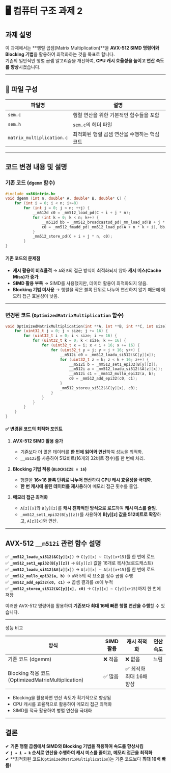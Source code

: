 # 🖥 컴퓨터 구조 과제 2

## 과제 설명
이 과제에서는 **행렬 곱셈(Matrix Multiplication)**을 **AVX-512 SIMD 명령어와 Blocking 기법**을 활용하여 최적화하는 것을 목표로 합니다.  
기존의 일반적인 행렬 곱셈 알고리즘을 개선하여, **CPU 캐시 효율성을 높이고 연산 속도를 향상**시켰습니다.

---

## 📂 파일 구성

| 파일명       | 설명 |
|-------------|-----------------------------------------------------|
| `sem.c`    |  행렬 연산을 위한 기본적인 함수들을 포함|
| `sem.h` | `sem.c`의 헤더 파일 |
| `matrix_multiplication.c`  | 최적화된 행렬 곱셈 연산을 수행하는 핵심 코드 |

-------


## 코드 변경 내용 및 설명

### 기존 코드 (`dgemm` 함수)
```cpp
#include <x86intrin.h>
void dgemm (int n, double* A, double* B, double* C) {
    for (int i = 0; i < n; i+=8)
        for (int j = 0; j < n; ++j) {
            __m512d c0 = _mm512_load_pd(C + i + j * n);
            for (int k = 0; k < n; k++) {
                __m512d bb = _mm512_broadcastsd_pd(_mm_load_sd(B + j * n + k));
                c0 = _mm512_fmadd_pd(_mm512_load_pd(A + n * k + i), bb, c0);
            }
            _mm512_store_pd(C + i + j * n, c0);
        }
}
```
#### 기존 코드의 문제점
- **캐시 활용이 비효율적** → `A`와 `B`의 접근 방식이 최적화되지 않아 **캐시 미스(Cache Miss)가 증가**.
- **SIMD 활용 부족** → SIMD를 사용했지만, 데이터 활용이 최적화되지 않음.
- **Blocking 기법 미사용** → 행렬을 작은 블록 단위로 나누어 연산하지 않기 때문에 메모리 접근 효율성이 낮음.

---

### 변경된 코드 (`OptimizedMatrixMultiplication` 함수)
```cpp
void OptimizedMatrixMultiplication(int **A, int **B, int **C, int size) {
    for (uint32_t j = 0; j < size; j += 16) {
        for (uint32_t i = 0; i < size; i += 16) {
            for (uint32_t k = 0; k < size; k += 16) {
                for (uint32_t x = i; x < i + 16; x += 16) {
                    for (uint32_t y = j; y < j + 16; y++) {
                        __m512i c0 = _mm512_loadu_si512(&C[y][x]);
                        for (uint32_t z = k; z < k + 16; z++) {
                            __m512i b = _mm512_set1_epi32(B[y][z]);
                            __m512i a = _mm512_loadu_si512(&A[z][x]);
                            __m512i c1 = _mm512_mullo_epi32(a, b);
                            c0 = _mm512_add_epi32(c0, c1);
                        }
                        _mm512_storeu_si512(&C[y][x], c0);
                    }
                }
            }
        }
    }
}
```

#### ✅ 변경된 코드의 최적화 포인트
1. **AVX-512 SIMD 활용 증가**
   - 기존보다 더 많은 데이터를 **한 번에 읽어와 연산**하여 성능을 최적화.
   - `__m512i`를 사용하여 512비트(16개의 32비트 정수)를 한 번에 처리.

2. **Blocking 기법 적용 (`BLOCKSIZE = 16`)**
   - 행렬을 **16×16 블록 단위로 나누어 연산**하여 **CPU 캐시 효율성을 극대화**.
   - **한 번 캐시에 올린 데이터를 재사용**하여 메모리 접근 횟수를 줄임.

3. **메모리 접근 최적화**
   - `A[z][x]`와 `B[y][z]`를 **캐시 친화적인 방식으로 로드**하여 **캐시 미스를 줄임**.
   - `_mm512_set1_epi32(B[y][z])`를 사용하여 **B[y][z] 값을 512비트로 확장**하고, `A[z][x]`와 연산.

---

## AVX-512 `__m512i` 관련 함수 설명

✅ **`_mm512_loadu_si512(&C[y][x])`** → `C[y][x] ~ C[y][x+15]`를 한 번에 로드  
✅ **`_mm512_set1_epi32(B[y][z])`** → `B[y][z]` 값을 16개로 복사(브로드캐스트)  
✅ **`_mm512_loadu_si512(&A[z][x])`** → `A[z][x] ~ A[z][x+15]`를 한 번에 로드  
✅ **`_mm512_mullo_epi32(a, b)`** → `a`와 `b`의 각 요소를 정수 곱셈 수행  
✅ **`_mm512_add_epi32(c0, c1)`** → 곱셈 결과를 `c0`에 누적  
✅ **`_mm512_storeu_si512(&C[y][x], c0)`** → `C[y][x] ~ C[y][x+15]`까지 한 번에 저장  

이러한 AVX-512 명령어를 활용하여 **기존보다 최대 16배 빠른 행렬 연산을 수행**할 수 있습니다. 

---
성능 비교


|방식|	SIMD 활용|	캐시 최적화	|연산 속도|
|-------------|-------|-------|-----|
|기존 코드 (dgemm) |	❌ 적음|❌ 없음|	느림|
|Blocking 적용 코드 (OptimizedMatrixMultiplication)|	✅ 많음|	✅ 최적화 최대 16배 향상|

- Blocking을 활용하면 연산 속도가 획기적으로 향상됨
- CPU 캐시를 효율적으로 활용하여 메모리 접근 최적화
- SIMD를 적극 활용하여 병렬 연산을 극대화 
---
##  결론
✔ **기존 행렬 곱셈에서 SIMD와 Blocking 기법을 적용하여 속도를 향상시킴**  
✔ **`j → i → k` 순서로 연산을 수행하여 캐시 미스를 줄이고, 메모리 접근을 최적화**  
✔ **최적화된 코드(`OptimizedMatrixMultiplication`)는 기존 코드보다 **최대 16배 빠름!**   



